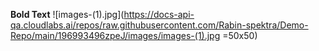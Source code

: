 **Bold Text**
![images-(1).jpg](https://docs-api-qa.cloudlabs.ai/repos/raw.githubusercontent.com/Rabin-spektra/Demo-Repo/main/196993496zpeJ/images/images-(1).jpg =50x50)
